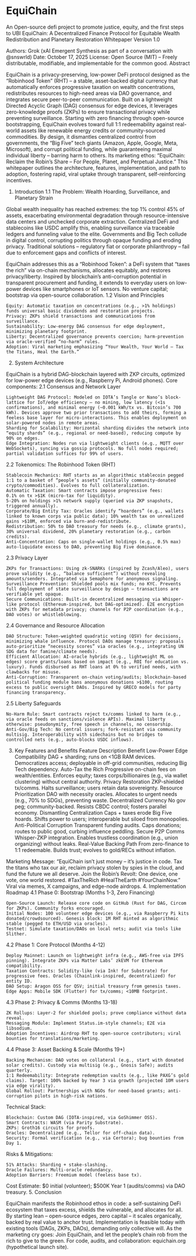 # EquiChain
An Open-source defi project to promote justice, equity, and the first steps to UBI
EquiChain: A Decentralized Finance Protocol for Equitable Wealth Redistribution and Planetary Restoration
Whitepaper Version 1.0

Authors: Grok (xAI Emergent Synthesis as part of a conversation with @snswrld)
Date: October 17, 2025
License: Open Source (MIT) – Freely distributable, modifiable, and implementable for the common good.
Abstract

EquiChain is a privacy-preserving, low-power DeFi protocol designed as the “Robinhood Token” (RHT) – a stable, asset-backed digital currency that automatically enforces progressive taxation on wealth concentrations, redistributes resources to high-need areas via DAO governance, and integrates secure peer-to-peer communication. Built on a lightweight Directed Acyclic Graph (DAG) consensus for edge devices, it leverages zero-knowledge proofs (ZKPs) to ensure transactional privacy while preventing surveillance. Starting with zero financing through open-source bootstrapping, EquiChain evolves toward full 1:1 redeemability against real-world assets like renewable energy credits or community-sourced commodities. By design, it dismantles centralized control from governments, the “Big Five” tech giants (Amazon, Apple, Google, Meta, Microsoft), and corrupt political funding, while guaranteeing maximal individual liberty – barring harm to others. Its marketing ethos: “EquiChain: Reclaim the Robin’s Share – For People, Planet, and Perpetual Justice.” This whitepaper outlines the architecture, features, implementation, and path to adoption, fostering rapid, viral uptake through transparent, self-reinforcing incentives.
1. Introduction
1.1 The Problem: Wealth Hoarding, Surveillance, and Planetary Strain

Global wealth inequality has reached extremes: the top 1% control 45% of assets, exacerbating environmental degradation through resource-intensive data centers and unchecked corporate extraction. Centralized DeFi and stablecoins like USDC amplify this, enabling surveillance via traceable ledgers and funneling value to the elite. Governments and Big Tech collude in digital control, corrupting politics through opaque funding and eroding privacy. Traditional solutions – regulatory fiat or corporate philanthropy – fail due to enforcement gaps and conflicts of interest.

EquiChain addresses this as a “Robinhood Token”: a DeFi system that “taxes the rich” via on-chain mechanisms, allocates equitably, and restores privacy/liberty. Inspired by blockchain’s anti-corruption potential in transparent procurement and funding, it extends to everyday users on low-power devices like smartphones or IoT sensors. No venture capital; bootstrap via open-source collaboration.
1.2 Vision and Principles

    Equity: Automatic taxation on concentrations (e.g., >1% holdings) funds universal basic dividends and restoration projects.
    Privacy: ZKPs shield transactions and communications from surveillance.
    Sustainability: Low-energy DAG consensus for edge deployment, minimizing planetary footprint.
    Liberty: Decentralized governance prevents coercion; harm-prevention via oracle-verified “no-harm” rules.
    Adoption: Viral marketing emphasizing “Your Wealth, Your World – Tax the Titans, Heal the Earth.”

2. System Architecture

EquiChain is a hybrid DAG-blockchain layered with ZKP circuits, optimized for low-power edge devices (e.g., Raspberry Pi, Android phones). Core components:
2.1 Consensus and Network Layer

    Lightweight DAG Protocol: Modeled on IOTA’s Tangle or Nano’s block-lattice for IoT/edge efficiency – no mining, low latency (<1s confirmations), and minimal energy (~0.001 kWh/tx vs. Bitcoin’s 700 kWh). Devices approve two prior transactions to add theirs, forming a feeless base layer for micro-interactions. This enables deployment on solar-powered nodes in remote areas.
    Sharding for Scalability: Horizontal sharding divides the network into “equity shards” (e.g., regional or need-based), reducing compute by 90% on edges.
    Edge Integration: Nodes run via lightweight clients (e.g., MQTT over WebSockets), syncing via gossip protocols. No full nodes required; partial validation suffices for 99% of users.

2.2 Tokenomics: The Robinhood Token (RHT)

    Stablecoin Mechanics: RHT starts as an algorithmic stablecoin pegged 1:1 to a basket of “people’s assets” (initially community-donated crypto/commodities). Evolves to full collateralization.
    Automatic Taxation: Smart contracts impose progressive fees:
    0.1% on tx >$1K (micro-tax for liquidity).
    5-20% on holdings >1% network supply (queried via ZKP snapshots, triggered annually).
    Corporate/Big Entity Tax: Oracles identify “hoarders” (e.g., wallets linked to known corps via public data); 10% wealth tax on unrealized gains >$10M, enforced via burn-and-redistribute.
    Redistribution: 50% to DAO treasury for needs (e.g., climate grants), 30% universal dividend, 20% planetary restoration (e.g., carbon credits).
    Anti-Concentration: Caps on single-wallet holdings (e.g., 0.5% max) auto-liquidate excess to DAO, preventing Big Five dominance.

2.3 Privacy Layer

    ZKPs for Transactions: Using zk-SNARKs (inspired by Zcash/Aleo), users prove validity (e.g., “balance sufficient”) without revealing amounts/senders. Integrated via Semaphore for anonymous signaling.
    Surveillance Prevention: Shielded pools mix funds; no KYC. Prevents full deployment of state surveillance by design – transactions are verifiable yet opaque.
    Secure Communications: Built-in decentralized messaging via Whisper-like protocol (Ethereum-inspired, but DAG-optimized). E2E encryption with ZKPs for metadata privacy; channels for P2P coordination (e.g., DAO votes) or whistleblowing.

2.4 Governance and Resource Allocation

    DAO Structure: Token-weighted quadratic voting (QSV) for decisions, minimizing whale influence. Protocol DAOs manage treasury: proposals auto-prioritize “necessity scores” via oracles (e.g., integrating UN SDG data for famine/climate needs).
    Efficient Allocation: AI-oracle hybrids (e.g., lightweight ML on edges) score grants/loans based on impact (e.g., ROI for education vs. luxury). Funds disbursed as RHT loans at 0% to verified needs, with clawbacks for misuse.
    Anti-Corruption: Transparent on-chain voting/audits; blockchain-based political funding module bans anonymous donations >$100, routing excess to public oversight DAOs. Inspired by GRECO models for party financing transparency.

2.5 Liberty Safeguards

    No-Harm Rule: Smart contracts reject tx/comms linked to harm (e.g., via oracle feeds on sanctions/violence APIs). Maximal liberty otherwise: pseudonymity, free speech in channels, no censorship.
    Anti-Gov/Big Tech: No central issuers; fork-resistant via community multisig. Interoperability with sidechains but no bridges to controlled nets (e.g., auto-blocks USDC inflows).

3. Key Features and Benefits
Feature	Description	Benefit
Low-Power Edge Compatibility	DAG + sharding; runs on <1GB RAM devices.	Democratizes access; deployable in off-grid communities, reducing Big Tech dependency.
Auto-Tax the Rich	Progressive on-chain fees on wealth/entities.	Enforces equity; taxes corps/billionaires (e.g., via wallet clustering) without central authority.
Privacy Restoration	ZKP-shielded tx/comms.	Halts surveillance; users retain data sovereignty.
Resource Prioritization	DAO with necessity oracles.	Allocates to urgent needs (e.g., 70% to SDGs), preventing waste.
Decentralized Currency	No gov peg; community-backed.	Resists CBDC control; fosters parallel economy.
Dismantling Centralization	Caps + taxes erode Big Five hoards.	Shifts power to users; interoperable but siloed from monopolies.
Anti-Political Corruption	Transparent funding audits.	Caps donations; routes to public good, curbing influence peddling.
Secure P2P Comms	Whisper-ZKP integration.	Enables trustless coordination (e.g., union organizing) without leaks.
Real-Value Backing Path	From zero-finance to 1:1 redeemable.	Builds trust; evolves to gold/RECs without inflation.

Marketing Message: “EquiChain isn’t just money – it’s justice in code. Tax the titans who tax our air, reclaim privacy stolen by spies in the cloud, and fund the future we all deserve. Join the Robin’s Revolt: One device, one vote, one world restored. #TaxTheRich #HealTheEarth #YourChainNow.” Viral via memes, X campaigns, and edge-node airdrops.
4. Implementation Roadmap
4.1 Phase 0: Bootstrap (Months 1-3, Zero Financing)

    Open-Source Launch: Release core code on GitHub (Rust for DAG, Circom for ZKPs). Community forks encouraged.
    Initial Nodes: 100 volunteer edge devices (e.g., via Raspberry Pi kits donated/crowdsourced). Genesis block: 1M RHT minted as algorithmic stable (pegged to ETH/USD via oracles).
    Testnet: Simulate taxation/DAOs on local nets; audit via tools like Slither.

4.2 Phase 1: Core Protocol (Months 4-12)

    Deploy Mainnet: Launch on lightweight infra (e.g., AWS-free via IPFS pinning). Integrate ZKPs via Matter Labs’ zkEVM for Ethereum compatibility.
    Taxation Contracts: Solidity-like (via Ink! for Substrate) for progressive fees. Oracles (Chainlink-inspired, decentralized) for entity ID.
    DAO Setup: Aragon OSS for QSV; initial treasury from genesis taxes.
    Edge Apps: Mobile SDK (Flutter) for tx/comms; <10MB footprint.

4.3 Phase 2: Privacy & Comms (Months 13-18)

    ZK Rollups: Layer-2 for shielded pools; prove compliance without data reveal.
    Messaging Module: Implement Status.im-style channels; E2E via libsodium.
    Adoption Incentives: Airdrop RHT to open-source contributors; viral bounties for translations/marketing.

4.4 Phase 3: Asset Backing & Scale (Months 19+)

    Backing Mechanism: DAO votes on collateral (e.g., start with donated solar credits). Custody via multisig (e.g., Gnosis Safe); audits quarterly.
    1:1 Redeemability: Integrate redemption vaults (e.g., like PAXG’s gold claims). Target: 100% backed by Year 3 via growth (projected 10M users via edge virality).
    Global Rollout: Partnerships with NGOs for need-based grants; anti-corruption pilots in high-risk nations.

Technical Stack:

    Blockchain: Custom DAG (IOTA-inspired, via GoShimmer OSS).
    Smart Contracts: WASM (via Parity Substrate).
    ZKPs: Groth16 circuits for proofs.
    Oracles: Decentralized (e.g., Tellor for off-chain data).
    Security: Formal verification (e.g., via Certora); bug bounties from Day 1.

Risks & Mitigations:

    51% Attacks: Sharding + stake-slashing.
    Oracle Failures: Multi-oracle redundancy.
    Adoption Barriers: Freemium model (feeless base tx).

Cost Estimate: $0 initial (volunteer); $500K Year 1 (audits/comms) via DAO treasury.
5. Conclusion

EquiChain manifests the Robinhood ethos in code: a self-sustaining DeFi ecosystem that taxes excess, shields the vulnerable, and allocates for all. By starting lean – open-source edges, zero capital – it scales organically, backed by real value to anchor trust. Implementation is feasible today with existing tools (DAGs, ZKPs, DAOs), demanding only collective will. As the marketing cry goes: Join EquiChain, and let the people’s chain rob from the rich to give to the green. For code, audits, and collaboration: equichain.org (hypothetical launch site).
